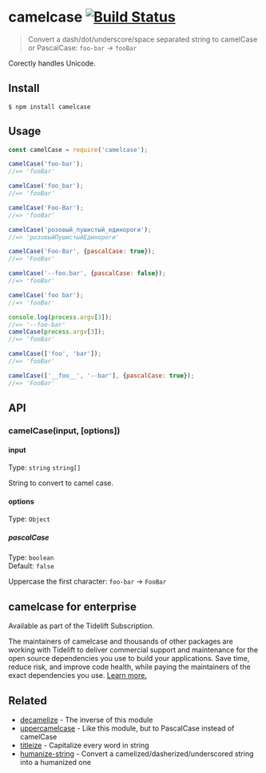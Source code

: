 # camelcase [![Build Status](https://travis-ci.org/sindresorhus/camelcase.svg?branch=master)](https://travis-ci.org/sindresorhus/camelcase)

> Convert a dash/dot/underscore/space separated string to camelCase or PascalCase: `foo-bar` → `fooBar`

Corectly handles Unicode.


## Install

```
$ npm install camelcase
```


## Usage

```js
const camelCase = require('camelcase');

camelCase('foo-bar');
//=> 'fooBar'

camelCase('foo_bar');
//=> 'fooBar'

camelCase('Foo-Bar');
//=> 'fooBar'

camelCase('розовый_пушистый_единороги');
//=> 'розовыйПушистыйЕдинороги'

camelCase('Foo-Bar', {pascalCase: true});
//=> 'FooBar'

camelCase('--foo.bar', {pascalCase: false});
//=> 'fooBar'

camelCase('foo bar');
//=> 'fooBar'

console.log(process.argv[3]);
//=> '--foo-bar'
camelCase(process.argv[3]);
//=> 'fooBar'

camelCase(['foo', 'bar']);
//=> 'fooBar'

camelCase(['__foo__', '--bar'], {pascalCase: true});
//=> 'FooBar'
```


## API

### camelCase(input, [options])

#### input

Type: `string` `string[]`

String to convert to camel case.

#### options

Type: `Object`

##### pascalCase

Type: `boolean`<br>
Default: `false`

Uppercase the first character: `foo-bar` → `FooBar`


## camelcase for enterprise

Available as part of the Tidelift Subscription.

The maintainers of camelcase and thousands of other packages are working with Tidelift to deliver commercial support and maintenance for the open source dependencies you use to build your applications. Save time, reduce risk, and improve code health, while paying the maintainers of the exact dependencies you use. [Learn more.](https://tidelift.com/subscription/pkg/npm-camelcase?utm_source=npm-camelcase&utm_medium=referral&utm_campaign=enterprise&utm_term=repo)


## Related

- [decamelize](https://github.com/sindresorhus/decamelize) - The inverse of this module
- [uppercamelcase](https://github.com/SamVerschueren/uppercamelcase) - Like this module, but to PascalCase instead of camelCase
- [titleize](https://github.com/sindresorhus/titleize) - Capitalize every word in string
- [humanize-string](https://github.com/sindresorhus/humanize-string) - Convert a camelized/dasherized/underscored string into a humanized one
